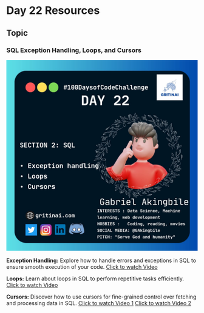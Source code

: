 # Day 22 Resources

## Topic

### SQL Exception Handling, Loops, and Cursors

![100 days of code Day 22](https://github.com/GritinAI/100daysofcode2.0/blob/main/Images/Day22.jpg)


**Exception Handling:** Explore how to handle errors and exceptions in SQL to ensure smooth execution of your code.
[Click to watch Video](https://www.youtube.com/watch?v=KW2IC6ILaNA)

**Loops:** Learn about loops in SQL to perform repetitive tasks efficiently.
[Click to watch Video](https://www.youtube.com/watch?v=HpPztpXvrSM)

**Cursors:** Discover how to use cursors for fine-grained control over fetching and processing data in SQL.
[Click to watch Video 1](https://www.youtube.com/watch?v=RHRjLd0bEaQ)
[Click to watch Video 2](https://www.youtube.com/watch?v=HVWgDvzBtWY)